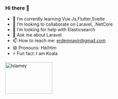 ### Hi there 👋

- 🌱 I’m currently learning Vue.Js,Flutter,Svelte
- 👯 I’m looking to collaborate on Laravel, .NetCore
- 🤔 I’m looking for help with Elasticsearch
- 💬 Ask me about Laravel
- 📫 How to reach me: erdemnayir@gmail.com
- 😄 Pronouns: He/Him
- ⚡ Fun fact: I am Koala

<a href="https://w.soundcloud.com/player/?url=https%3A//api.soundcloud.com/tracks/49971634">
<img src="https://i1.sndcdn.com/avatars-000017116967-x6u7xt-t200x200.jpg" width="150" height="100" alt="Islamey">
</a>
